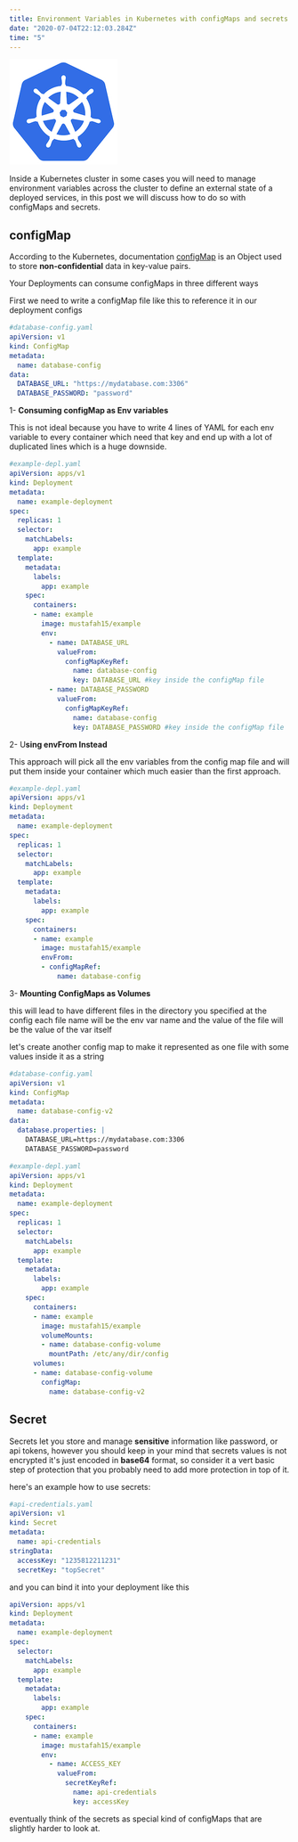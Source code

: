 ```yaml
---
title: Environment Variables in Kubernetes with configMaps and secrets
date: "2020-07-04T22:12:03.284Z"
time: "5"
---
```


![kubelogo.png](kubelogo.png)

Inside a Kubernetes cluster in some cases you will need to manage environment variables across the cluster to define an external state of a deployed services, in this post we will discuss how to do so with configMaps and secrets.

## configMap

According to the Kubernetes, documentation [configMap](https://kubernetes.io/docs/concepts/configuration/configmap/) is an Object used to store **non-confidential** data in key-value pairs. 

Your Deployments can consume configMaps in three different ways 

First we need to write a configMap file like this to reference it in our deployment configs 

```yaml
#database-config.yaml
apiVersion: v1
kind: ConfigMap
metadata:
  name: database-config
data:
  DATABASE_URL: "https://mydatabase.com:3306"
  DATABASE_PASSWORD: "password"
```

1- **Consuming configMap as Env variables**

This is not ideal because you have to write 4 lines of YAML for each env variable to every container which need that key and end up with a lot of duplicated lines which is a huge downside.

```yaml
#example-depl.yaml
apiVersion: apps/v1
kind: Deployment
metadata:
  name: example-deployment
spec:
  replicas: 1
  selector:
    matchLabels:
      app: example
  template:
    metadata:
      labels:
        app: example
    spec:
      containers:
      - name: example
        image: mustafah15/example
        env:
          - name: DATABASE_URL
            valueFrom:
              configMapKeyRef:
                name: database-config
                key: DATABASE_URL #key inside the configMap file
          - name: DATABASE_PASSWORD
            valueFrom:
              configMapKeyRef:
                name: database-config
                key: DATABASE_PASSWORD #key inside the configMap file
```

2- U**sing envFrom Instead**

This approach will pick all the env variables from the config map file and will put them inside your container which much easier than the first approach.

```yaml
#example-depl.yaml
apiVersion: apps/v1
kind: Deployment
metadata:
  name: example-deployment
spec:
  replicas: 1
  selector:
    matchLabels:
      app: example
  template:
    metadata:
      labels:
        app: example
    spec:
      containers:
      - name: example
        image: mustafah15/example
        envFrom:
        - configMapRef:
            name: database-config
```

3- **Mounting ConfigMaps as Volumes**

this will lead to have different files in the directory you specified at the config each file name will be the env var name and the value of the file will be the value of the var itself

let's create another config map to make it represented as one file with some values inside it as a string

```yaml
#database-config.yaml
apiVersion: v1
kind: ConfigMap
metadata:
  name: database-config-v2
data:
  database.properties: |
    DATABASE_URL=https://mydatabase.com:3306
    DATABASE_PASSWORD=password
```

```yaml
#example-depl.yaml
apiVersion: apps/v1
kind: Deployment
metadata:
  name: example-deployment
spec:
  replicas: 1
  selector:
    matchLabels:
      app: example
  template:
    metadata:
      labels:
        app: example
    spec:
      containers:
      - name: example
        image: mustafah15/example
        volumeMounts:
        - name: database-config-volume
          mountPath: /etc/any/dir/config
      volumes:
      - name: database-config-volume
        configMap:
          name: database-config-v2
```

## Secret

Secrets let you store and manage **sensitive** information like password, or api tokens, however you should keep in your mind that secrets values is not encrypted it's just encoded in **base64** format, so consider it a vert basic step of protection that you probably need to add more protection in top of it.

here's an example how to use secrets:

```yaml
#api-credentials.yaml
apiVersion: v1
kind: Secret
metadata:
  name: api-credentials
stringData:
  accessKey: "1235812211231"
  secretKey: "topSecret"
```

and you can bind it into your deployment like this 

```yaml
apiVersion: apps/v1
kind: Deployment
metadata:
  name: example-deployment
spec:
  selector:
    matchLabels:
      app: example
  template:
    metadata:
      labels:
        app: example
    spec:
      containers:
      - name: example
        image: mustafah15/example
        env:
          - name: ACCESS_KEY
            valueFrom:
              secretKeyRef:
                name: api-credentials
                key: accessKey
```

eventually think of the secrets as special kind of configMaps that are slightly harder to look at.